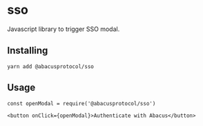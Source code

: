 # sso

Javascript library to trigger SSO modal.

## Installing

```
yarn add @abacusprotocol/sso
```

## Usage

```
const openModal = require('@abacusprotocol/sso')

<button onClick={openModal}>Authenticate with Abacus</button>
```